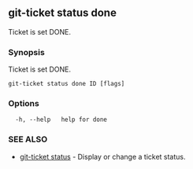 ## git-ticket status done

Ticket is set DONE.

### Synopsis

Ticket is set DONE.

```
git-ticket status done ID [flags]
```

### Options

```
  -h, --help   help for done
```

### SEE ALSO

* [git-ticket status](git-ticket_status.md)	 - Display or change a ticket status.

